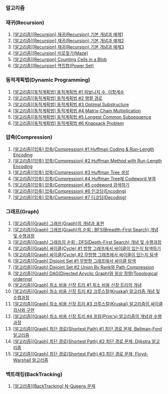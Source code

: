 ### 알고리즘

### 재귀(Recursion)

1.  [\[알고리즘\]\[Recursion\] 재귀(Recursion) 기본 개념과 예제1](https://yonghwankim-dev.tistory.com/193)
2.  [\[알고리즘\]\[Recursion\] 재귀(Recursion) 기본 개념과 예제2](https://yonghwankim-dev.tistory.com/194)
3.  [\[알고리즘\]\[Recursion\] 재귀(Recursion) 기본 개념과 예제3](https://yonghwankim-dev.tistory.com/195)
4.  [\[알고리즘\]\[Recursion\] 미로찾기(Maze)](https://yonghwankim-dev.tistory.com/198)
5.  [\[알고리즘\]\[Recursion\] Counting Cells in a Blob](https://yonghwankim-dev.tistory.com/209)
6.  [\[알고리즘\]\[Recursion\] 멱집합(Power Set)](https://yonghwankim-dev.tistory.com/214)


### 동적계획법(Dynamic Programming)

1.  [\[알고리즘\]\[동적계획법\] 동적계획법 #1 피보나치 수, 이항계수](https://yonghwankim-dev.tistory.com/254)
2.  [\[알고리즘\]\[동적계획법\] 동적계획법 #2 행렬 경로](https://yonghwankim-dev.tistory.com/259)
3.  [\[알고리즘\]\[동적계획법\] 동적계획법 #3 Optimal Substructure](https://yonghwankim-dev.tistory.com/264)
4.  [\[알고리즘\]\[동적계획법\] 동적계획법 #4 Matrix-Chain Multiplication](https://yonghwankim-dev.tistory.com/267)
5.  [\[알고리즘\]\[동적계획법\] 동적계획법 #5 Longest Common Subsequence](https://yonghwankim-dev.tistory.com/268)
6.  [\[알고리즘\]\[동적계획법\] 동적계획법 #6 Knapsack Problem](https://yonghwankim-dev.tistory.com/271)

### 압축(Compression)

1.  [\[알고리즘\]\[압축\] 압축(Compression) #1 Huffman Coding & Run-Length Encoding](https://yonghwankim-dev.tistory.com/304)
2.  [\[알고리즘\]\[압축\] 압축(Compression) #2 Huffman Method with Run-Length Encoding](https://yonghwankim-dev.tistory.com/306)
3.  [\[알고리즘\]\[압축\] 압축(Compression) #3 Huffman Tree 생성](https://yonghwankim-dev.tistory.com/313)
4.  [\[알고리즘\]\[압축\] 압축(Compression) #4 Huffman Tree에 Codeword 부여](https://yonghwankim-dev.tistory.com/314)
5.  [\[알고리즘\]\[압축\] 압축(Compression) #5 codeword 검색하기](https://yonghwankim-dev.tistory.com/333)
6.  [\[알고리즘\]\[압축\] 압축(Compression) #6 인코딩(Encoding)](https://yonghwankim-dev.tistory.com/349)
7.  [\[알고리즘\]\[압축\] 압축(Compression) #7 디코딩(Decoding)](https://yonghwankim-dev.tistory.com/350)

### 그래프(Graph)

1.  [\[알고리즘\]\[Graph\] 그래프(Graph)의 개념과 표현](https://yonghwankim-dev.tistory.com/215)
2.  [\[알고리즘\]\[Graph\] 그래프(Graph)의 순회 : BFS(Breadth-First Search) 개념 및 수행과정](https://yonghwankim-dev.tistory.com/217)
3.  [\[알고리즘\]\[Graph\] 그래프의 순회 : DFS(Depth-First Search) 개념 및 수행과정](https://yonghwankim-dev.tistory.com/219)
4.  [\[알고리즘\]\[Graph\] 싸이클(Cycle) #1 방향 그래프에서 싸이클이 있는지 탐색하기](https://yonghwankim-dev.tistory.com/233)
5.  [\[알고리즘\]\[Graph\] 싸이클(Cycle) #2 무방향 그래프에서 싸이클이 있는지 탐색](https://yonghwankim-dev.tistory.com/234?category=976238)
6.  [\[알고리즘\]\[Graph\] Disjoint Set #1 무방향 그래프에서 싸이클 탐색](https://yonghwankim-dev.tistory.com/235?category=976238)
7.  [\[알고리즘\]\[Graph\] Disjoint Set #2 Union By Rank와 Path Compression](https://yonghwankim-dev.tistory.com/236?category=976238)
8.  [\[알고리즘\]\[Graph\] DAG(Directed Acyclic Graph)와 위상 정렬(Topological ordering)](https://yonghwankim-dev.tistory.com/222?category=976238)
9.  [\[알고리즘\]\[Graph\] 최소 비용 신장 트리 #1 최소 비용 신장 트리의 개념](https://yonghwankim-dev.tistory.com/226)
10.  [\[알고리즘\]\[Graph\] 최소 비용 신장 트리 #2 크루스칼(Kruskal) 알고리즘 개념 및 수행과정](https://yonghwankim-dev.tistory.com/228)
11.  [\[알고리즘\]\[Graph\] 최소 비용 신장 트리 #3 크루스칼(Kruskal) 알고리즘의 싸이클 검사와 구현](https://yonghwankim-dev.tistory.com/237?category=976238)
12.  [\[알고리즘\]\[Graph\] 최소 비용 신장 트리 #4 프림(Prim's) 알고리즘의 개념과 수행과정](https://yonghwankim-dev.tistory.com/240)
13.  [\[알고리즘\]\[Graph\] 최단 경로(Shortest Path) #1 최단 경로 문제, Bellman-Ford 알고리즘](https://yonghwankim-dev.tistory.com/245)
14.  [\[알고리즘\]\[Graph\] 최단 경로(Shortest Path) #2 최단 경로 문제, Dijkstra 알고리즘](https://yonghwankim-dev.tistory.com/246)
15.  [\[알고리즘\]\[Graph\] 최단 경로(Shortest Path) #3 최단 경로 문제, Floyd-Warshall 알고리즘](https://yonghwankim-dev.tistory.com/250)

### 백트래킹(BackTracking)

1.  [\[알고리즘\]\[BackTracking\] N-Queens 문제](https://yonghwankim-dev.tistory.com/262)
